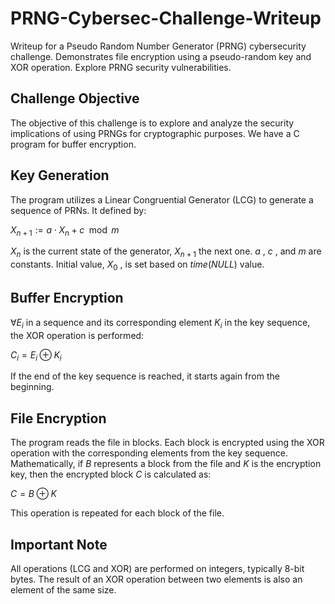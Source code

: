# PRNG-Cybersec-Challenge-Writeup
Writeup for a Pseudo Random Number Generator (PRNG) cybersecurity challenge. Demonstrates file encryption using a pseudo-random key and XOR operation. Explore PRNG security vulnerabilities.

## Challenge Objective

The objective of this challenge is to explore and analyze the security implications of using PRNGs for cryptographic purposes.
We have a C program for buffer encryption.

## Key Generation

The program utilizes a Linear Congruential Generator (LCG) to generate a sequence of PRNs. It defined by:

$X_{n+1} := a \cdot X_n + c \mod m$

$X_n$  is the current state of the generator, $X_{n+1}$ the next one.
$a$ , $c$ , and  $m$  are constants. Initial value,  $X_0$ , is set based on  $time(NULL)$  value.

## Buffer Encryption

$\forall  E_i$  in a sequence and its corresponding element  $K_i$  in the key sequence, the XOR operation is performed:

$C_i = E_i \oplus K_i$

If the end of the key sequence is reached, it starts again from the beginning.

## File Encryption

The program reads the file in blocks. Each block is encrypted using the XOR operation with the corresponding elements from the key sequence. Mathematically, if $B$ represents a block from the file and  $K$  is the encryption key, then the encrypted block  $C$  is calculated as:

$C = B \oplus K$

This operation is repeated for each block of the file.

## Important Note

All operations (LCG and XOR) are performed on integers, typically 8-bit bytes. The result of an XOR operation between two elements is also an element of the same size.
